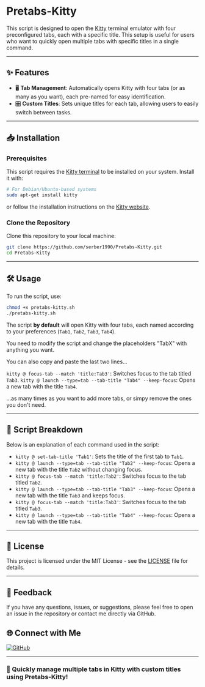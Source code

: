 # Pretabs-Kitty

This script is designed to open the [Kitty](https://sw.kovidgoyal.net/kitty/) terminal emulator with four preconfigured tabs, each with a specific title. This setup is useful for users who want to quickly open multiple tabs with specific titles in a single command.

---

## ✨ Features

- 🖥 **Tab Management**: Automatically opens Kitty with four tabs  (or as many as you want), each pre-named for easy identification.
- 🎛 **Custom Titles**: Sets unique titles for each tab, allowing users to easily switch between tasks.

---

## 📥 Installation

### Prerequisites

This script requires the [Kitty terminal](https://sw.kovidgoyal.net/kitty/) to be installed on your system. Install it with:

```bash
# For Debian/Ubuntu-based systems
sudo apt-get install kitty
```

or follow the installation instructions on the [Kitty website](https://sw.kovidgoyal.net/kitty/).

### Clone the Repository

Clone this repository to your local machine:

```bash
git clone https://github.com/serber1990/Pretabs-Kitty.git
cd Pretabs-Kitty
```

---

## 🛠 Usage

To run the script, use:

```bash
chmod +x pretabs-kitty.sh
./pretabs-kitty.sh
```

The script **by default** will open Kitty with four tabs, each named according to your preferences (`Tab1`, `Tab2`, `Tab3`, `Tab4`).

You need to modify the script and change the placeholders "TabX" with anything you want.

You can also copy and paste the last two lines...

`kitty @ focus-tab --match 'title:Tab3'`: Switches focus to the tab titled `Tab3`.
`kitty @ launch --type=tab --tab-title "Tab4" --keep-focus`: Opens a new tab with the title `Tab4`.

...as many times as you want to add more tabs, or simpy remove the ones you don't need.

---

## 📝 Script Breakdown

Below is an explanation of each command used in the script:

- `kitty @ set-tab-title 'Tab1'`: Sets the title of the first tab to `Tab1`.
- `kitty @ launch --type=tab --tab-title "Tab2" --keep-focus`: Opens a new tab with the title `Tab2` without changing focus.
- `kitty @ focus-tab --match 'title:Tab2'`: Switches focus to the tab titled `Tab2`.
- `kitty @ launch --type=tab --tab-title "Tab3" --keep-focus`: Opens a new tab with the title `Tab3` and keeps focus.
- `kitty @ focus-tab --match 'title:Tab3'`: Switches focus to the tab titled `Tab3`.
- `kitty @ launch --type=tab --tab-title "Tab4" --keep-focus`: Opens a new tab with the title `Tab4`.

---

## 📝 License

This project is licensed under the MIT License - see the [LICENSE](LICENSE) file for details.

---

## 💬 Feedback

If you have any questions, issues, or suggestions, please feel free to open an issue in the repository or contact me directly via GitHub.

## 🌐 Connect with Me

[![GitHub](https://img.shields.io/badge/GitHub-@serber1990-181717?style=flat-square&logo=github)](https://github.com/serber1990)

---

### 🚀 Quickly manage multiple tabs in Kitty with custom titles using Pretabs-Kitty!
